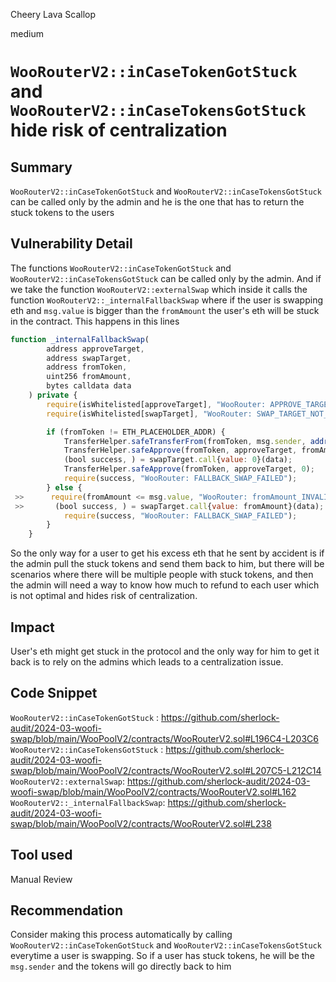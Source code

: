 Cheery Lava Scallop

medium

# `WooRouterV2::inCaseTokenGotStuck` and `WooRouterV2::inCaseTokensGotStuck` hide risk of centralization

## Summary
`WooRouterV2::inCaseTokenGotStuck` and `WooRouterV2::inCaseTokensGotStuck` can be called only by the admin and he is the one that has to return the stuck tokens to the users

## Vulnerability Detail
The functions `WooRouterV2::inCaseTokenGotStuck` and `WooRouterV2::inCaseTokensGotStuck` can be called only by the admin.
And if we take the function `WooRouterV2::externalSwap` which inside it calls the function `WooRouterV2::_internalFallbackSwap` where if the user is swapping eth and `msg.value` is bigger than the `fromAmount` the user's eth will be stuck in the contract. This happens in this lines
```javascript
function _internalFallbackSwap(
        address approveTarget,
        address swapTarget,
        address fromToken,
        uint256 fromAmount,
        bytes calldata data
    ) private {
        require(isWhitelisted[approveTarget], "WooRouter: APPROVE_TARGET_NOT_ALLOWED");
        require(isWhitelisted[swapTarget], "WooRouter: SWAP_TARGET_NOT_ALLOWED");

        if (fromToken != ETH_PLACEHOLDER_ADDR) {
            TransferHelper.safeTransferFrom(fromToken, msg.sender, address(this), fromAmount);
            TransferHelper.safeApprove(fromToken, approveTarget, fromAmount);
            (bool success, ) = swapTarget.call{value: 0}(data);
            TransferHelper.safeApprove(fromToken, approveTarget, 0);
            require(success, "WooRouter: FALLBACK_SWAP_FAILED");
        } else {
 >>      require(fromAmount <= msg.value, "WooRouter: fromAmount_INVALID");
 >>       (bool success, ) = swapTarget.call{value: fromAmount}(data);
            require(success, "WooRouter: FALLBACK_SWAP_FAILED");
        }
    }
```
So the only way for a user to get his excess eth that he sent by accident is if the admin pull the stuck tokens and send them back to him, but there will be scenarios where there will be multiple people with stuck tokens, and then the admin will need a way to know how much to refund to each user which is not optimal and hides risk of centralization.

## Impact
User's eth might get stuck in the protocol and the only way for him to get it back is to rely on the admins which leads to a centralization issue.

## Code Snippet
`WooRouterV2::inCaseTokenGotStuck` :
https://github.com/sherlock-audit/2024-03-woofi-swap/blob/main/WooPoolV2/contracts/WooRouterV2.sol#L196C4-L203C6
`WooRouterV2::inCaseTokensGotStuck` :
https://github.com/sherlock-audit/2024-03-woofi-swap/blob/main/WooPoolV2/contracts/WooRouterV2.sol#L207C5-L212C14
`WooRouterV2::externalSwap`:
https://github.com/sherlock-audit/2024-03-woofi-swap/blob/main/WooPoolV2/contracts/WooRouterV2.sol#L162
`WooRouterV2::_internalFallbackSwap`:
https://github.com/sherlock-audit/2024-03-woofi-swap/blob/main/WooPoolV2/contracts/WooRouterV2.sol#L238

## Tool used

Manual Review

## Recommendation
Consider making this process automatically by calling `WooRouterV2::inCaseTokenGotStuck` and `WooRouterV2::inCaseTokensGotStuck` everytime a user is swapping. So if a user has stuck tokens, he will be the `msg.sender` and the tokens will go directly back to him


